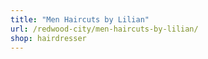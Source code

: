 ```yaml
---
title: "Men Haircuts by Lilian"
url: /redwood-city/men-haircuts-by-lilian/
shop: hairdresser
---
```


